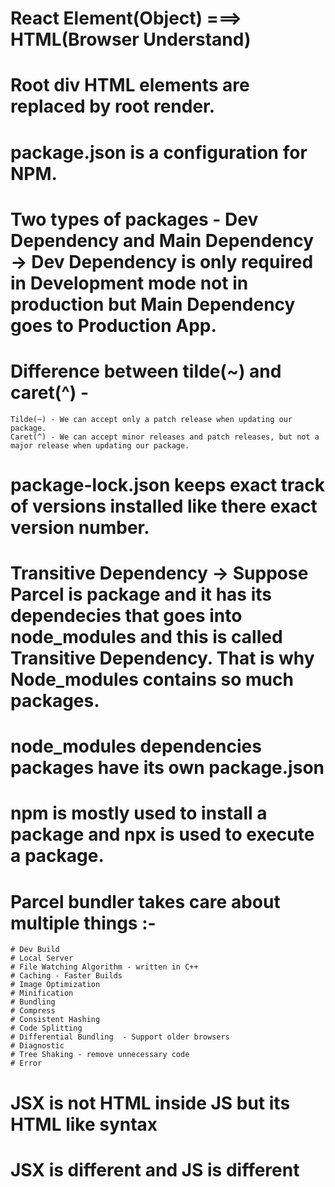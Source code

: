 # React Element(Object) ===> HTML(Browser Understand)

# Root div HTML elements are replaced by root render.

# package.json is a configuration for NPM.

# Two types of packages - Dev Dependency and Main Dependency -> Dev Dependency is only required in Development mode not in production but Main Dependency goes to Production App.

# Difference between tilde(~) and caret(^) -

    Tilde(~) - We can accept only a patch release when updating our package.
    Caret(^) - We can accept minor releases and patch releases, but not a major release when updating our package.

# package-lock.json keeps exact track of versions installed like there exact version number.

# Transitive Dependency -> Suppose Parcel is package and it has its dependecies that goes into node_modules and this is called Transitive Dependency. That is why Node_modules contains so much packages.

# node_modules dependencies packages have its own package.json

# npm is mostly used to install a package and npx is used to execute a package.

# Parcel bundler takes care about multiple things :-

    # Dev Build
    # Local Server
    # File Watching Algorithm - written in C++
    # Caching - Faster Builds
    # Image Optimization
    # Minification
    # Bundling
    # Compress
    # Consistent Hashing
    # Code Splitting
    # Differential Bundling  - Support older browsers
    # Diagnostic
    # Tree Shaking - remove unnecessary code
    # Error

# JSX is not HTML inside JS but its HTML like syntax

# JSX is different and JS is different
